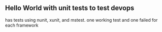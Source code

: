 ## Hello World with unit tests to test devops
has tests using nunit, xunit, and mstest.
one working test and one failed for each framework
